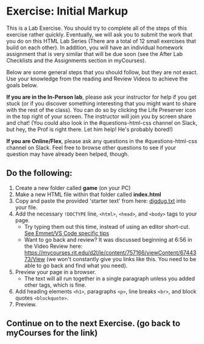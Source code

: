 # Exercise: Initial Markup 

This is a Lab Exercise.  You should try to complete all of the steps of this exercise rather quickly. Eventually, we will ask you to submit the work that you do on this HTML Lab Series (There are a total of 12 small exercises that build on each other).  In addition, you will have an individual homework assignment that is very similar that will be due soon (see the After Lab Checklists and the Assignments section in myCourses).

Below are some general steps that you should follow, but they are not exact.  Use your knowledge from the reading and Review Videos to achieve the goals below.

**If you are in the In-Person lab**, please ask your instructor for help if you get stuck (or if you discover something interesting that you might want to share with the rest of the class).  You can do so by clicking the Life Preserver icon in the top right of your screen.  The instructor will join you by screen share and chat! (You could also look in the #questions-html-css channel on Slack, but hey, the Prof is right there.  Let him help!  He's probably bored!)

**If you are Online/Flex**, please ask any questions in the #questions-html-css channel on Slack.  Feel free to browse other questions to see if your question may have already been helped, though.

## Do the following:
1. Create a new folder called **game** (on your PC)
2. Make a new HTML file within that folder called **index.html**
3. Copy and paste the provided 'starter text' from here: [digdug.txt](digdug.txt) into your file.
4. Add the necessary `!DOCTYPE` line, `<html>`, `<head>`, and `<body>` tags to your page.  
    - Try typing them out this time, instead of using an editor short-cut. [See Emmet/VS Code specific tips](vscodehtml.md)
    - Want to go back and review?  It was discussed beginning at 6:56 in the Video Review here: https://mycourses.rit.edu/d2l/le/content/757166/viewContent/6744373/View (we won't constantly give you links like this.  You need to be able to go back and find what you need).
5. Preview your page in a browser.
    - The text will all run together in a single paragraph unless you added other tags, which is fine.
6. Add heading elements `<h1>`, paragraphs `<p>`, line breaks `<br>`, and block quotes `<blockquote>`.
7. Preview.

## Continue on to the next Exercise.  (go back to myCourses for the link)

